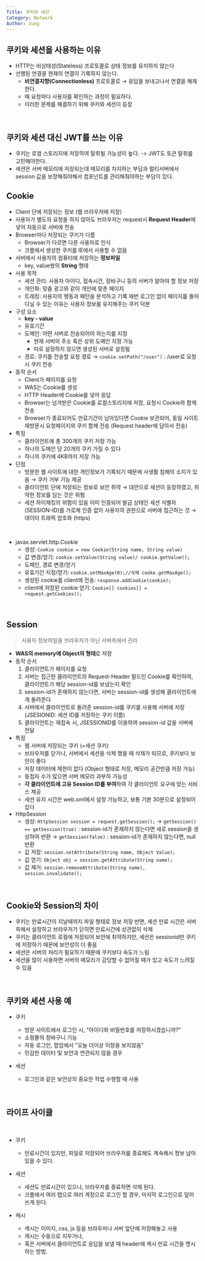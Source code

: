 ```yaml
---
Title: 쿠키와 세션
Category: Network
Author: Jung
---
```


## 쿠키와 세션을 사용하는 이유

- HTTP는 비상태성(Stateless) 프로토콜로 상태 정보를 유지하지 않는다
- 선행된 연결을 현재의 연결이 기록하지 않는다.
  - **비연결지향(Connectionless)** 프로토콜로 → 응답을 보내고나서 연결을 해제한다.
  - 매 요청마다 사용자를 확인하는 과정이 필요하다.
  - 이러한 문제를 해결하기 위해 쿠키와 세션이 등장

</br>

## 쿠키와 세션 대신 JWT를 쓰는 이유

- 쿠키는 로컬 스토리지에 저장하여 탈취될 가능성이 높다. -> JWT도 토큰 탈취를 고민해야한다.
- 세션은 서버 메모리에 저장되는데 메모리를 차지하는 부담과 멀티서버에서 session 값을 보장해줘야해서 컴포넌트를 관리해줘야하는 부담이 있다.

## Cookie

- Client 단에 저장되는 정보 (웹 브라우저에 저장)
- 사용자가 별도의 요청을 하지 않아도 브라우저는 request시 **Request Header**에 넣어 자동으로 서버에 전송
- Browser마다 저장되는 쿠키가 다름
  - Browser가 다르면 다른 사용자로 인식
  - 크롬에서 생성한 쿠키를 IE에서 사용할 수 없음
- 서버에서 사용자의 컴퓨터에 저장하는 **정보파일**
  - key, value쌍의 **String** 형태
- 사용 목적
  - 세션 관리: 사용자 아이디, 접속시간, 장바구니 등의 서버가 알아야 할 정보 저장
  - 개인화: 맞춤 광고와 같이 개인에 맞춘 페이지
  - 트래킹: 사용자의 행동과 패턴을 분석하고 기록
    매번 로그인 없이 페이지를 돌아다닐 수 있는 이유는 사용자 정보를 유지해주는 쿠키 덕분
- 구성 요소
  - **key - value**
  - 유효기간
  - 도메인: 어떤 서버로 전송되어야 하는지를 지정
    - 현재 서버의 주소 혹은 상위 도메인 지정 가능
    - 따로 설정하지 않으면 생성된 서버로 설정됨
  - 경로: 쿠키를 전송할 요청 경로
    → `cookie.setPath("/user")` : /user로 요청시 쿠키 전송
- 동작 순서
  - Client가 페이지를 요청
  - WAS는 Cookie를 생성
  - HTTP Header에 Cookie를 넣어 응답
  - Browser는 넘겨받은 Cookie를 로컬스토리지에 저장, 요청시 Cookie와 함께 전송
  - Browser가 종료되어도 만료기간이 남아있다면 Cookie 보관되어, 동일 사이트 재방문시 요청페이지와 쿠키 함께 전송 (Request header에 담아서 전송)
- 특징
  - 클라이언트에 총 300개의 쿠키 저장 가능
  - 하나의 도메인 당 20개의 쿠키 가질 수 있다
  - 하나의 쿠키에 4KB까지 저장 가능
- 단점
  - 방문한 웹 사이트에 대한 개인정보가 기록되기 때문에 사생활 침해의 소지가 있음 → 쿠키 거부 기능 제공
  - 클라이언트 단에 저장되는 정보로 보안 취약 → 대안으로 세션이 등장하였고, 취약한 정보를 담는 것은 위험
  - 세션 하이재킹의 위험이 있음
    이미 인증되어 발급 상태인 세션 식별자(SESSION-ID)를 가로채 인증 없이 사용자의 권한으로 서버에 접근하는 것 → 데이터 트래픽 암호화 (https)

</br>

- javax.servlet.http.Cookie
  - 생성: `Cookie cookie = new Cookie(String name, String value)`
  - 값 변경/얻기: `cookie.setValue(String value)/ cookie.getValue();`
  - 도메인, 경로 변경/얻기
  - 유효기간 지정/얻기: `cookie.setMaxAge(0);//삭제 cooke.getMaxAge();`
  - 생성된 cookie를 client에 전송: `response.addCookie(cookie);`
  - client에 저장된 cookie 얻기: `Cookie[] cookies[] = request.getCookies();`

</br>

## Session

> 사용자 정보파일을 브라우저가 아닌 서버측에서 관리

- **WAS의 memory에 Object의 형태**로 저장
- 동작 순서
  1. 클라이언트가 페이지를 요청
  2. 서버는 접근한 클라이언트의 Request-Header 필드인 Cookie를 확인하여, 클라이언트가 해당 session-id를 보냈는지 확인
  3. session-id가 존재하지 않는다면, 서버는 session-id를 생성해 클라이언트에게 돌려준다
  4. 서버에서 클라이언트로 돌려준 session-id를 쿠키를 사용해 서버에 저장 (JSESIONID: 세션 ID를 저장하는 쿠키 이름)
  5. 클라이언트는 재접속 시, JSESSIONID를 이용하여 session-id 값을 서버에 전달
- 특징
  - 웹 서버에 저장되는 쿠키 (=세션 쿠키)
  - 브라우저를 닫거나, 서버에서 세션을 삭제 했을 때 삭제가 되므로, 쿠키보다 보안이 좋다
  - 저장 데이터에 제한이 없다 (Object 형태로 저장, 메모리 공간만큼 저장 가능)
  - 동접자 수가 많으면 서버 메모리 과부하 가능성
  - **각 클라이언트에 고유 Session ID를 부여**하여 각 클라이언트 요구에 맞는 서비스 제공
  - 세션 유지 시간은 web.xml에서 설정 가능하고, 보통 기본 30분으로 설정되어 있다
- HttpSession
  - 생성: `HttpSession session = request.getSession();`
    → `getSession() == getSession(true)` : session-id가 존재하지 않는다면 새로 session을 생성하여 반환
    → `getSession(false)` : session-id가 존재하지 않는다면, null 반환
  - 값 저장: `session.setAttribute(String name, Object Value);`
  - 값 얻기: `Object obj = session.getAttribute(String name);`
  - 값 제거: `session.removeAttribute(String name), session.invalidate();`

</br>

## Cookie와 Session의 차이

- 쿠키는 만료시간이 지날때까지 파일 형태로 정보 저장 반면, 세션 만료 시간은 서버측에서 설정하고 브라우저가 닫히면 만료시간에 상관없이 삭제
- 쿠키는 클라이언트 로컬에 저장되어 보안에 취약하지만, 세션은 sessionid만 쿠키에 저장하기 때문에 보안성이 더 좋음
- 세션은 서버의 처리가 필요하기 때문에 쿠키보다 속도가 느림
- 세션을 많이 사용하면 서버의 메모리가 감당할 수 없어질 때가 있고 속도가 느려질 수 있음

</br>

## 쿠키와 세션 사용 예

- 쿠키

  - 방문 사이트에서 로그인 시, "아이디와 비밀번호를 저장하시겠습니까?"
  - 쇼핑몰의 장바구니 기능
  - 자동 로그인, 팝업에서 "오늘 더이상 이창을 보지않음"
  - 민감한 데이터 및 보안과 연관되지 않을 경우

- 세션
  - 로그인과 같은 보안상의 중요한 작업 수행할 때 사용

</br>

## 라이프 사이클

</br>

- 쿠키

  - 만료시간이 있지만, 파일로 저장되어 브라우저를 종료해도 계속해서 정보 남아있을 수 있다.

- 세션

  - 세션도 만료시간이 있으나, 브라우저를 종료하면 삭제 된다.
  - 크롬에서 여러 탭으로 여러 계정으로 로그인 할 경우, 마지막 로그인으로 덮어 쓰게 된다.

- 캐시

  - 캐시는 이미지, css, js 등을 브라우저나 서버 앞단에 저장해놓고 사용
  - 캐시는 수동으로 지우거나,
  - 혹은 서버에서 클라이언트로 응답을 보낼 때 header에 캐시 만료 시간을 명시하는 방법.
